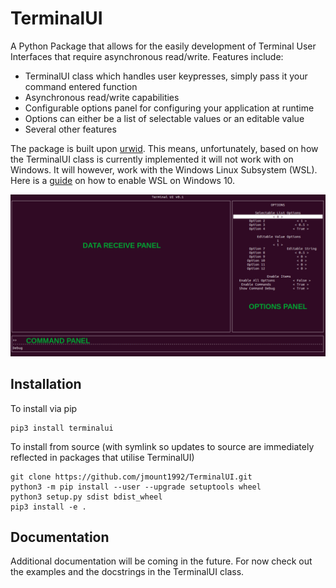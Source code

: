 # TerminalUI

A Python Package that allows for the easily development of Terminal User Interfaces that require asynchronous read/write. Features include:

- TerminalUI class which handles user keypresses, simply pass it your command entered function
- Asynchronous read/write capabilities
- Configurable options panel for configuring your application at runtime
- Options can either be a list of selectable values or an editable value
- Several other features

The package is built upon [urwid](http://urwid.org/). This means, unfortunately, based on how the TerminalUI class is currently implemented it will not work with on Windows. It will however, work with the Windows Linux Subsystem (WSL). Here is a [guide](https://docs.microsoft.com/en-us/windows/wsl/install-win10) on how to enable WSL on Windows 10. 

![TerminalUI Image](https://github.com/jmount1992/TerminalUI/raw/main/docs/images/TerminalUI.png)

## Installation

To install via pip
    
    pip3 install terminalui

To install from source (with symlink so updates to source are immediately reflected in packages that utilise TerminalUI)

    git clone https://github.com/jmount1992/TerminalUI.git
    python3 -m pip install --user --upgrade setuptools wheel
    python3 setup.py sdist bdist_wheel 
    pip3 install -e . 

## Documentation

Additional documentation will be coming in the future. For now check out the examples and the docstrings in the TerminalUI class.